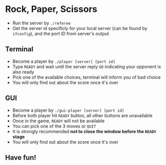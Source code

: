 # Rock, Paper, Scissors

* Run the server by `./referee`
* Get the server id specificly for your local server (can be found by `ifconfig`), and the port ID from server's output

## Terminal
* Become a player by `./player [server] [port id]`
* Type `READY` and wait until the server reply `GO` indicating your opponent is also ready
* Pick one of the available choices, terminal will inform you of bad choice
* You will only find out about the score once it's over

## GUI
* Become a player by `./gui-player [server] [port id]`
* Before both player hit `READY` button, all other buttons are unavailable
* Once in the game, `READY` will not be available
* You can pick one of the 3 moves or `QUIT`
* It is strongly recommended **not to close the window before the `READY` stage**
* You will only find out about the score once it's over


## Have fun!
